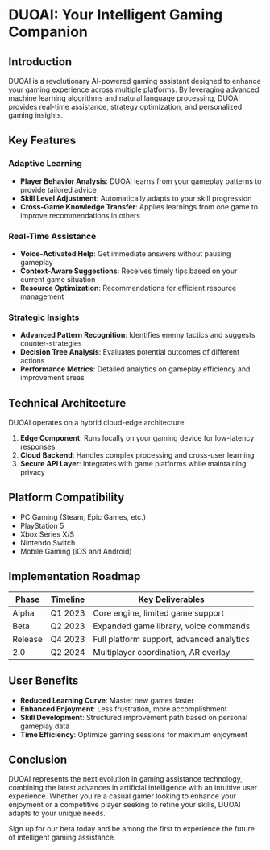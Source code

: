 # DUOAI: Your Intelligent Gaming Companion

## Introduction

DUOAI is a revolutionary AI-powered gaming assistant designed to enhance your gaming experience across multiple platforms. By leveraging advanced machine learning algorithms and natural language processing, DUOAI provides real-time assistance, strategy optimization, and personalized gaming insights.

## Key Features

### Adaptive Learning

- **Player Behavior Analysis**: DUOAI learns from your gameplay patterns to provide tailored advice
- **Skill Level Adjustment**: Automatically adapts to your skill progression
- **Cross-Game Knowledge Transfer**: Applies learnings from one game to improve recommendations in others

### Real-Time Assistance

- **Voice-Activated Help**: Get immediate answers without pausing gameplay
- **Context-Aware Suggestions**: Receives timely tips based on your current game situation
- **Resource Optimization**: Recommendations for efficient resource management

### Strategic Insights

- **Advanced Pattern Recognition**: Identifies enemy tactics and suggests counter-strategies
- **Decision Tree Analysis**: Evaluates potential outcomes of different actions
- **Performance Metrics**: Detailed analytics on gameplay efficiency and improvement areas

## Technical Architecture

DUOAI operates on a hybrid cloud-edge architecture:

1. **Edge Component**: Runs locally on your gaming device for low-latency responses
2. **Cloud Backend**: Handles complex processing and cross-user learning
3. **Secure API Layer**: Integrates with game platforms while maintaining privacy

## Platform Compatibility

- PC Gaming (Steam, Epic Games, etc.)
- PlayStation 5
- Xbox Series X/S
- Nintendo Switch
- Mobile Gaming (iOS and Android)

## Implementation Roadmap

| Phase | Timeline | Key Deliverables |
|-------|----------|------------------|
| Alpha | Q1 2023 | Core engine, limited game support |
| Beta | Q2 2023 | Expanded game library, voice commands |
| Release | Q4 2023 | Full platform support, advanced analytics |
| 2.0 | Q2 2024 | Multiplayer coordination, AR overlay |

## User Benefits

- **Reduced Learning Curve**: Master new games faster
- **Enhanced Enjoyment**: Less frustration, more accomplishment
- **Skill Development**: Structured improvement path based on personal gameplay data
- **Time Efficiency**: Optimize gaming sessions for maximum enjoyment

## Conclusion

DUOAI represents the next evolution in gaming assistance technology, combining the latest advances in artificial intelligence with an intuitive user experience. Whether you're a casual gamer looking to enhance your enjoyment or a competitive player seeking to refine your skills, DUOAI adapts to your unique needs.

Sign up for our beta today and be among the first to experience the future of intelligent gaming assistance.
